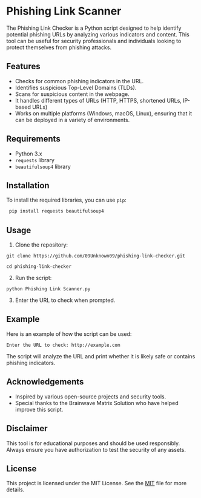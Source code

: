 
# Phishing Link Scanner

The Phishing Link Checker is a Python script designed to help identify potential phishing URLs by analyzing various indicators and content. This tool can be useful for security professionals and individuals looking to protect themselves from phishing attacks.


## Features

- Checks for common phishing indicators in the URL.
- Identifies suspicious Top-Level Domains (TLDs).
- Scans for suspicious content in the webpage.
- It handles different types of URLs (HTTP, HTTPS, shortened URLs, IP-based URLs)
- Works on multiple platforms (Windows, macOS, Linux), ensuring that it can be deployed in a variety of environments.


## Requirements

- Python 3.x
- `requests` library
- `beautifulsoup4` library

## Installation

To install the required libraries, you can use `pip`:

```bash
 pip install requests beautifulsoup4

```



## Usage
1. Clone the repository:

```
git clone https://github.com/09Unknown09/phishing-link-checker.git
```
```
cd phishing-link-checker
```
2. Run the script:
```
python Phishing Link Scanner.py
```
3. Enter the URL to check when prompted.
## Example
Here is an example of how the script can be used:
```
Enter the URL to check: http://example.com
```
The script will analyze the URL and print whether it is likely safe or contains phishing indicators.
## Acknowledgements


- Inspired by various open-source projects and security tools.
- Special thanks to the Brainwave Matrix Solution who have helped improve this script.

## Disclaimer
This tool is for educational purposes and should be used responsibly. Always ensure you have authorization to test the security of any assets.
## License

This project is licensed under the MIT License. See the [MIT](https://choosealicense.com/licenses/mit/) file for more details.

